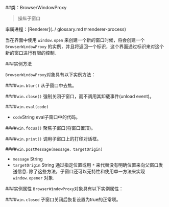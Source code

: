 ##类：BrowserWindowProxy

>操纵子窗口

率属进程：[Renderer](../ glossary.md＃renderer-process)

当在界面中使用 `window.open` 来创建一个新的窗口时候，将会创建一个 `BrowserWindowProxy`  的实例，并且将返回一个标识，这个界面通过标识来对这个新的窗口进行有限的控制.

###实例方法

`BrowserWindowProxy`对象具有以下实例方法：

####`win.blur()`
从子窗口中去焦。

####`win.close()`
强制关闭子窗口，而不调用其卸载事件(unload event)。

####`win.eval(code)`
* `code`String
eval子窗口中的代码。

####`win.focus()`
聚焦子窗口(将窗口置顶)。

####`win.print()`
调用子窗口上的打印对话框。

####`win.postMessage(message，targetOrigin)`
* `message` String
* `targetOrigin` String
通过指定位置或用 `*` 来代替没有明确位置来向父窗口发送信息.
除了这些方法，子窗口还可以无特性和使用单一方法来实现  `window.opener` 对象.

###实例属性
`BrowserWindowProxy`对象具有以下实例属性：

####`win.closed`
子窗口关闭后恢复设置为true的正常项。